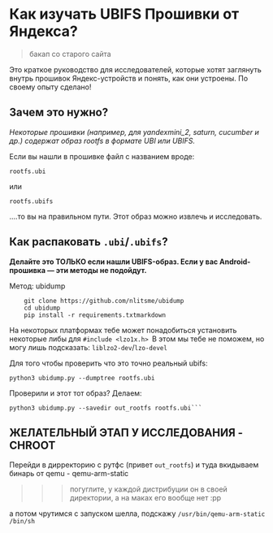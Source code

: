 # Как изучать UBIFS Прошивки от Яндекса?



> бакап со старого сайта

Это краткое руководство для исследователей, которые хотят заглянуть внутрь прошивок Яндекс-устройств и понять, как они устроены.
По своему опыту сделано!



## Зачем это нужно?

*Некоторые прошивки (например, для yandexmini_2, saturn, cucumber и др.) содержат образ rootfs в формате UBI или UBIFS.*



Если вы нашли в прошивке файл с названием вроде:

`rootfs.ubi`

или

`rootfs.ubifs`

....то вы на правильном пути. Этот образ можно извлечь и исследовать.



## Как распаковать `.ubi`/`.ubifs`?



**Делайте это ТОЛЬКО если нашли UBIFS-образ. Если у вас Android-прошивка — эти методы не подойдут.**



Метод: ubidump

```
    git clone https://github.com/nlitsme/ubidump
    cd ubidump
    pip install -r requirements.txtmarkdown
```

На некоторых платформах тебе может понадобиться установить некоторые либы для 
`#include <lzo1x.h>
`В этом мы тебе не поможем, но могу лишь подсказать: `liblzo2-dev`/`lzo-devel`



Для того чтобы проверить что это точно реальный ubifs:

```shell
python3 ubidump.py --dumptree rootfs.ubi    
```

Проверили и этот тот образ? Делаем:

```shell
python3 ubidump.py --savedir out_rootfs rootfs.ubi```
```



## ЖЕЛАТЕЛЬНЫЙ ЭТАП У ИССЛЕДОВАНИЯ - CHROOT

Перейди в дирректорию с рутфс (привет `out_rootfs`) и туда вкидываем бинарь от qemu - qemu-arm-static

> > > погуглите, у каждой дистрибуции он в своей директории, а на маках его вообще нет :pp

а потом чрутимся с запуском шелла, подскажу `/usr/bin/qemu-arm-static /bin/sh`




